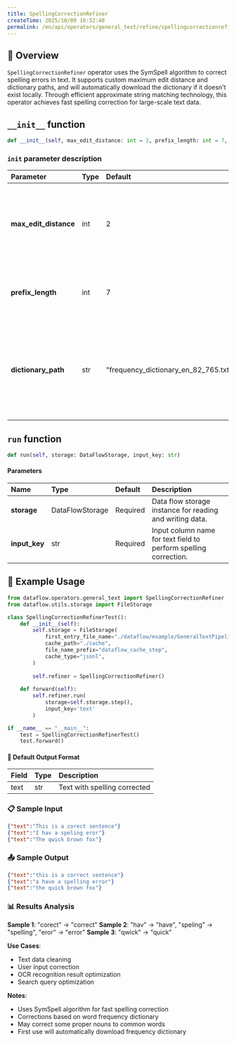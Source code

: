 ```yaml
---
title: SpellingCorrectionRefiner
createTime: 2025/10/09 16:52:48
permalink: /en/api/operators/general_text/refine/spellingcorrectionrefiner/
---
```


## 📘 Overview

`SpellingCorrectionRefiner` operator uses the SymSpell algorithm to correct spelling errors in text. It supports custom maximum edit distance and dictionary paths, and will automatically download the dictionary if it doesn't exist locally. Through efficient approximate string matching technology, this operator achieves fast spelling correction for large-scale text data.

## `__init__` function

```python
def __init__(self, max_edit_distance: int = 2, prefix_length: int = 7, dictionary_path: str = "frequency_dictionary_en_82_765.txt")
```

### `init` parameter description

| Parameter | Type | Default | Description |
| :--- | :--- | :--- | :--- |
| **max_edit_distance** | int | 2 | Maximum edit distance allowed for spelling lookup (deletion, insertion, replacement, transposition). |
| **prefix_length** | int | 7 | Prefix length for indexing and fast lookup to improve performance. |
| **dictionary_path** | str | "frequency_dictionary_en_82_765.txt" | Path to dictionary file for spelling correction. If file doesn't exist, operator will automatically download from default URL. |

## `run` function

```python
def run(self, storage: DataFlowStorage, input_key: str)
```

#### Parameters

| Name | Type | Default | Description |
| :--- | :--- | :--- | :--- |
| **storage** | DataFlowStorage | Required | Data flow storage instance for reading and writing data. |
| **input_key** | str | Required | Input column name for text field to perform spelling correction. |

## 🧠 Example Usage

```python
from dataflow.operators.general_text import SpellingCorrectionRefiner
from dataflow.utils.storage import FileStorage

class SpellingCorrectionRefinerTest():
    def __init__(self):
        self.storage = FileStorage(
            first_entry_file_name="./dataflow/example/GeneralTextPipeline/spelling_correction_test_input.jsonl",
            cache_path="./cache",
            file_name_prefix="dataflow_cache_step",
            cache_type="jsonl",
        )
        
        self.refiner = SpellingCorrectionRefiner()
        
    def forward(self):
        self.refiner.run(
            storage=self.storage.step(),
            input_key='text'
        )

if __name__ == "__main__":
    test = SpellingCorrectionRefinerTest()
    test.forward()
```

#### 🧾 Default Output Format

| Field | Type | Description |
| :--- | :---- | :---------- |
| text | str | Text with spelling corrected |

### 📋 Sample Input

```json
{"text":"This is a corect sentence"}
{"text":"I hav a speling eror"}
{"text":"The qwick brown fox"}
```

### 📤 Sample Output

```json
{"text":"this is a correct sentence"}
{"text":"a have a spelling error"}
{"text":"the quick brown fox"}
```

### 📊 Results Analysis

**Sample 1**: "corect" → "correct"
**Sample 2**: "hav" → "have", "speling" → "spelling", "eror" → "error"
**Sample 3**: "qwick" → "quick"

**Use Cases**:
- Text data cleaning
- User input correction
- OCR recognition result optimization
- Search query optimization

**Notes**:
- Uses SymSpell algorithm for fast spelling correction
- Corrections based on word frequency dictionary
- May correct some proper nouns to common words
- First use will automatically download frequency dictionary
